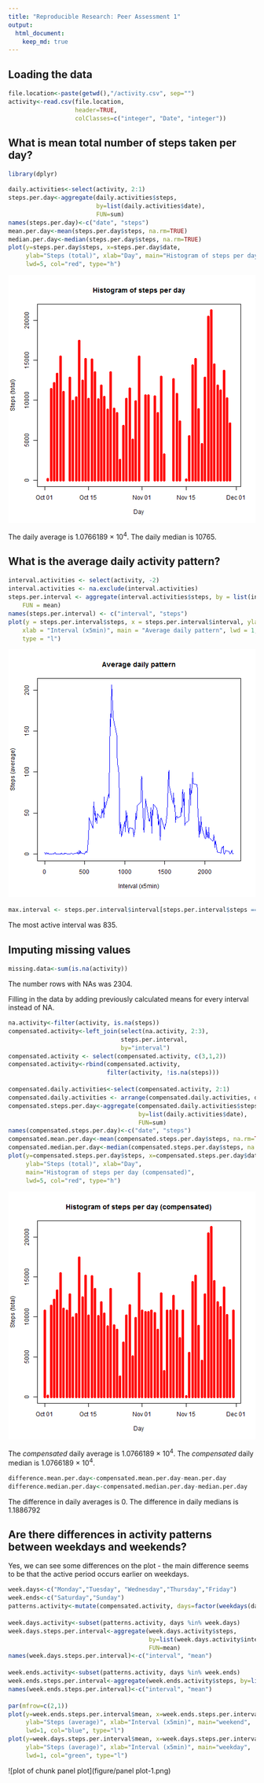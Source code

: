 ```yaml
---
title: "Reproducible Research: Peer Assessment 1"
output: 
  html_document:
    keep_md: true
---
```



## Loading the data

```r
file.location<-paste(getwd(),"/activity.csv", sep="")
activity<-read.csv(file.location, 
                   header=TRUE, 
                   colClasses=c("integer", "Date", "integer"))
```

## What is mean total number of steps taken per day?


```r
library(dplyr)
```


```r
daily.activities<-select(activity, 2:1)
steps.per.day<-aggregate(daily.activities$steps, 
                         by=list(daily.activities$date), 
                         FUN=sum)
names(steps.per.day)<-c("date", "steps")
mean.per.day<-mean(steps.per.day$steps, na.rm=TRUE)
median.per.day<-median(steps.per.day$steps, na.rm=TRUE)
plot(y=steps.per.day$steps, x=steps.per.day$date, 
     ylab="Steps (total)", xlab="Day", main="Histogram of steps per day",
     lwd=5, col="red", type="h")
```

![plot of chunk unnamed-chunk-3](figure/unnamed-chunk-3-1.png) 

The daily average is 1.0766189 &times; 10<sup>4</sup>. 
The daily median is 10765.  


## What is the average daily activity pattern?


```r
interval.activities <- select(activity, -2)
interval.activities <- na.exclude(interval.activities)
steps.per.interval <- aggregate(interval.activities$steps, by = list(interval.activities$interval), 
    FUN = mean)
names(steps.per.interval) <- c("interval", "steps")
plot(y = steps.per.interval$steps, x = steps.per.interval$interval, ylab = "Steps (average)", 
    xlab = "Interval (x5min)", main = "Average daily pattern", lwd = 1, col = "blue", 
    type = "l")
```

![plot of chunk unnamed-chunk-4](figure/unnamed-chunk-4-1.png) 

```r
max.interval <- steps.per.interval$interval[steps.per.interval$steps == max(steps.per.interval$steps)]
```

The most active interval was 835.

## Imputing missing values


```r
missing.data<-sum(is.na(activity))
```
The number rows with NAs was 2304.


Filling in the data by adding previously calculated means for every interval instead of NA.

```r
na.activity<-filter(activity, is.na(steps))
compensated.activity<-left_join(select(na.activity, 2:3), 
                                steps.per.interval, 
                                by="interval")
compensated.activity <- select(compensated.activity, c(3,1,2)) 
compensated.activity<-rbind(compensated.activity, 
                            filter(activity, !is.na(steps)))

compensated.daily.activities<-select(compensated.activity, 2:1)
compensated.daily.activities <- arrange(compensated.daily.activities, date)
compensated.steps.per.day<-aggregate(compensated.daily.activities$steps,
                                     by=list(daily.activities$date), 
                                     FUN=sum)
names(compensated.steps.per.day)<-c("date", "steps")
compensated.mean.per.day<-mean(compensated.steps.per.day$steps, na.rm=TRUE)
compensated.median.per.day<-median(compensated.steps.per.day$steps, na.rm=TRUE)
plot(y=compensated.steps.per.day$steps, x=compensated.steps.per.day$date,
     ylab="Steps (total)", xlab="Day", 
     main="Histogram of steps per day (compensated)",
     lwd=5, col="red", type="h")
```

![plot of chunk unnamed-chunk-6](figure/unnamed-chunk-6-1.png) 

The *compensated* daily average is 1.0766189 &times; 10<sup>4</sup>. The *compensated* daily median is 1.0766189 &times; 10<sup>4</sup>.


```r
difference.mean.per.day<-compensated.mean.per.day-mean.per.day
difference.median.per.day<-compensated.median.per.day-median.per.day
```

The difference in daily averages is 0.
The difference in daily medians is 1.1886792

## Are there differences in activity patterns between weekdays and weekends?
Yes, we can see some differences on the plot - the main difference seems to be that the active period occurs earlier on weekdays.

```r
week.days<-c("Monday","Tuesday", "Wednesday","Thursday","Friday")
week.ends<-c("Saturday","Sunday")
patterns.activity<-mutate(compensated.activity, days=factor(weekdays(date)))

week.days.activity<-subset(patterns.activity, days %in% week.days)
week.days.steps.per.interval<-aggregate(week.days.activity$steps,
                                        by=list(week.days.activity$interval), 
                                        FUN=mean)
names(week.days.steps.per.interval)<-c("interval", "mean")

week.ends.activity<-subset(patterns.activity, days %in% week.ends)
week.ends.steps.per.interval<-aggregate(week.ends.activity$steps, by=list(week.ends.activity$interval), FUN=mean)
names(week.ends.steps.per.interval)<-c("interval", "mean")

par(mfrow=c(2,1))
plot(y=week.ends.steps.per.interval$mean, x=week.ends.steps.per.interval$interval,
     ylab="Steps (average)", xlab="Interval (x5min)", main="weekend",
     lwd=1, col="blue", type="l")
plot(y=week.days.steps.per.interval$mean, x=week.days.steps.per.interval$interval,
     ylab="Steps (average)", xlab="Interval (x5min)", main="weekday",
     lwd=1, col="green", type="l")
```

![plot of chunk panel plot](figure/panel plot-1.png) 

